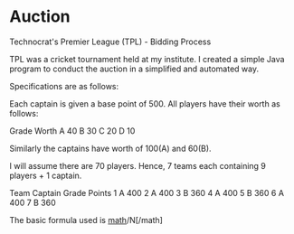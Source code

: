 Auction
=======

Technocrat's Premier League (TPL) - Bidding Process

TPL was a cricket tournament held at my institute. I created a simple Java program to conduct the auction in a simplified and automated way. 

Specifications are as follows:

Each captain is given a base point of 500. All players have their worth as follows:

Grade   Worth
A       40
B       30
C       20
D       10

Similarly the captains have worth of 100(A) and 60(B).

I will assume there are 70 players. Hence, 7 teams each containing 9 players + 1 captain.

Team  Captain Grade Points
1	A	400
2	A	400
3	B	360
4	A	400
5	B	360
6	A	400
7	B	360

The basic formula used is [math](X[i]-Y[i])/N[/math]
